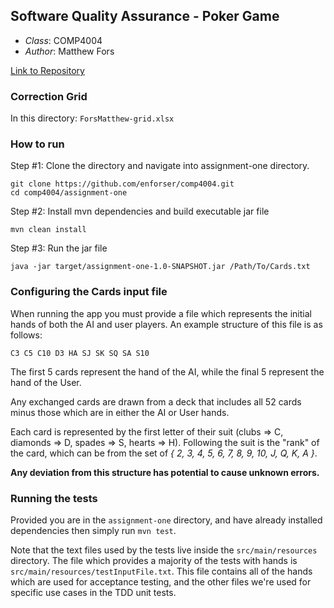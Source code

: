 ## Software Quality Assurance - Poker Game

- *Class*: COMP4004
- *Author*: Matthew Fors

[Link to Repository](https://github.com/enforser/comp4004/tree/master/assignment-one)

### Correction Grid

In this directory: `ForsMatthew-grid.xlsx`

### How to run

Step #1: Clone the directory and navigate into assignment-one directory. 

```
git clone https://github.com/enforser/comp4004.git
cd comp4004/assignment-one
```

Step #2: Install mvn dependencies and build executable jar file

```
mvn clean install
```

Step #3: Run the jar file

```
java -jar target/assignment-one-1.0-SNAPSHOT.jar /Path/To/Cards.txt
```

### Configuring the Cards input file

When running the app you must provide a file which represents the initial hands of both the AI and user players. 
An example structure of this file is as follows: 

```
C3 C5 C10 D3 HA SJ SK SQ SA S10
```

The first 5 cards represent the hand of the AI, while the final 5 represent the hand of the User. 

Any exchanged cards are drawn from a deck that includes all 52 cards minus those which are in either the AI or User hands.

Each card is represented by the first letter of their suit (clubs => C, diamonds => D, spades => S, hearts => H). 
Following the suit is the "rank" of the card, which can be from the set of *{ 2, 3, 4, 5, 6, 7, 8, 9, 10, J, Q, K, A }*.

**Any deviation from this structure has potential to cause unknown errors.** 

### Running the tests

Provided you are in the `assignment-one` directory, and have already installed dependencies then simply run `mvn test`. 

Note that the text files used by the tests live inside the `src/main/resources` directory. 
The file which provides a majority of the tests with hands is `src/main/resources/testInputFile.txt`. 
This file contains all of the hands which are used for acceptance testing, and the other files we're used for specific
use cases in the TDD unit tests.
